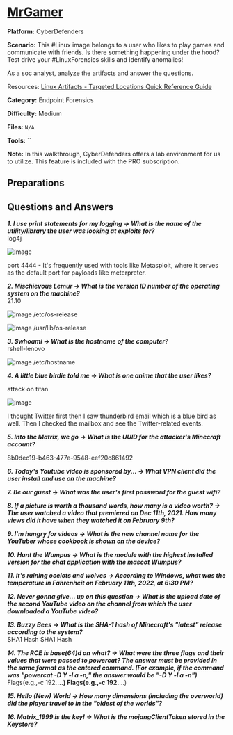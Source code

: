 # <a href="https://cyberdefenders.org/blueteam-ctf-challenges/mrgamer/">MrGamer</a>

**Platform:** CyberDefenders

**Scenario:** This #Linux image belongs to a user who likes to play games and communicate with friends. Is there something happening under the hood? Test drive your #LinuxForensics skills and identify anomalies!

As a soc analyst, analyze the artifacts and answer the questions.

Resources: [Linux Artifacts - Targeted Locations Quick Reference Guide](https://www.magnetforensics.com/resources/targeted-locations-quick-reference-guide-for-linux-artifacts/)

**Category:** Endpoint Forensics

**Difficulty:** Medium

**Files:** `N/A`

**Tools:** `` 

**Note:** In this walkthrough, CyberDefenders offers a lab environment for us to utilize. This feature is included with the PRO subscription.

## **Preparations** 
  
## **Questions and Answers**

***1. I use print statements for my logging -> What is the name of the utility/library the user was looking at exploits for?***  
log4j

![image](https://github.com/user-attachments/assets/4f7dbcd4-0bbe-4bcb-a0ed-fcf03f808f8e)

port 4444 - It's frequently used with tools like Metasploit, where it serves as the default port for payloads like meterpreter.

***2. Mischievous Lemur -> What is the version ID number of the operating system on the machine?***  
21.10

![image](https://github.com/user-attachments/assets/0689e3c4-2ece-4d4b-bd7f-baf14f4f5dcb)
/etc/os-release

![image](https://github.com/user-attachments/assets/6ebcd38d-f1c9-4703-ba62-27d88e1b2a61)
/usr/lib/os-release

***3. $whoami -> What is the hostname of the computer?***  
rshell-lenovo

![image](https://github.com/user-attachments/assets/c7c55fd7-8fa7-47c1-911a-450fcaf5a410)
/etc/hostname

***4. A little blue birdie told me -> What is one anime that the user likes?***  

attack on titan

![image](https://github.com/user-attachments/assets/98806e01-78ee-4de5-b1ba-4975c88002f2)

I thought Twitter first then I saw thunderbird email which is a blue bird as well. Then I checked the mailbox and see the Twitter-related events.

***5. Into the Matrix, we go -> What is the UUID for the attacker's Minecraft account?***  

8b0dec19-b463-477e-9548-eef20c861492


***6. Today's Youtube video is sponsored by... -> What VPN client did the user install and use on the machine?***  

***7. Be our guest -> What was the user's first password for the guest wifi?***  

***8. If a picture is worth a thousand words, how many is a video worth? -> The user watched a video that premiered on Dec 11th, 2021. How many views did it have when they watched it on February 9th?***  

***9. I'm hungry for videos -> What is the new channel name for the YouTuber whose cookbook is shown on the device?***  

***10. Hunt the Wumpus -> What is the module with the highest installed version for the chat application with the mascot Wumpus?***  

***11. It's raining ocelots and wolves -> According to Windows, what was the temperature in Fahrenheit on February 11th, 2022, at 6:30 PM?***  

***12. Never gonna give... up on this question -> What is the upload date of the second YouTube video on the channel from which the user downloaded a YouTube video?***  

***13. Buzzy Bees -> What is the SHA-1 hash of Minecraft's "latest" release according to the system?***  
SHA1 Hash SHA1 Hash  

***14. The RCE is base(64)d on what? -> What were the three flags and their values that were passed to powercat? The answer must be provided in the same format as the entered command. (For example, if the command was "powercat -D Y -l a -n," the answer would be "-D Y -l a -n")***  
Flags(e.g.,-c 192.**...) Flags(e.g.,-c 192.**...)  

***15. Hello (New) World -> How many dimensions (including the overworld) did the player travel to in the "oldest of the worlds"?***  

***16. Matrix_1999 is the key! -> What is the mojangClientToken stored in the Keystore?***  
